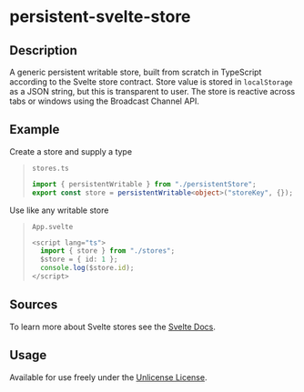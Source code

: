# persistent-svelte-store

## Description
A generic persistent writable store, built from scratch in TypeScript according to the Svelte store contract. Store value is stored in `localStorage` as a JSON string, but this is transparent to user. The store is reactive across tabs or windows using the Broadcast Channel API.

## Example
Create a store and supply a type
>`stores.ts`
>```typescript
> import { persistentWritable } from "./persistentStore";
> export const store = persistentWritable<object>("storeKey", {});
Use like any writable store
>`App.svelte`
>```typescript
> <script lang="ts">
>   import { store } from "./stores";
>   $store = { id: 1 };
>   console.log($store.id);
> </script>

## Sources
To learn more about Svelte stores see the [Svelte Docs](https://svelte.dev/docs).

## Usage
Available for use freely under the [Unlicense License](https://unlicense.org/).
